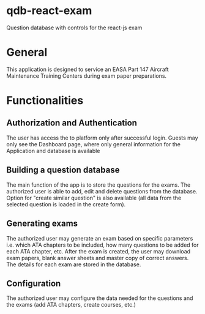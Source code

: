 # qdb-react-exam
Question database with controls for the react-js exam

<!-- From here it is automatic from Create React App -->

# General

This application is designed to service an EASA Part 147 Aircraft Maintenance Training Centers during exam paper preparations.

# Functionalities

## Authorization and Authentication
The user has access the to platform only after successful login. Guests may only see the Dashboard page, where only general information for the Application and database is available

## Building a question database
The main function of the app is to store the questions for the exams. The authorized user is able to add, edit and delete questions from the database. Option for "create similar question" is also available (all data from the selected question is loaded in the create form).

## Generating exams
The authorized user may generate an exam based on specific parameters i.e. which ATA chapters to be included, how many questions to be added for each ATA chapter, etc. After the exam is created, the user may download exam papers, blank answer sheets and master copy of correct answers. The details for each exam are stored in the database.

## Configuration
The authorized user may configure the data needed for the questions and the exams (add ATA chapters, create courses, etc.)

